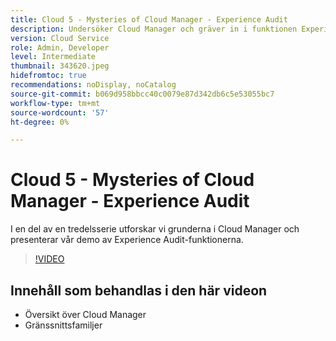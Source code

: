 ```yaml
---
title: Cloud 5 - Mysteries of Cloud Manager - Experience Audit
description: Undersöker Cloud Manager och gräver in i funktionen Experience Audit
version: Cloud Service
role: Admin, Developer
level: Intermediate
thumbnail: 343620.jpeg
hidefromtoc: true
recommendations: noDisplay, noCatalog
source-git-commit: b069d958bbcc40c0079e87d342db6c5e53055bc7
workflow-type: tm+mt
source-wordcount: '57'
ht-degree: 0%

---
```


# Cloud 5 - Mysteries of Cloud Manager - Experience Audit

I en del av en tredelsserie utforskar vi grunderna i Cloud Manager och presenterar vår demo av Experience Audit-funktionerna.

>[!VIDEO](https://video.tv.adobe.com/v/343620)

## Innehåll som behandlas i den här videon

+ Översikt över Cloud Manager
+ Gränssnittsfamiljer
